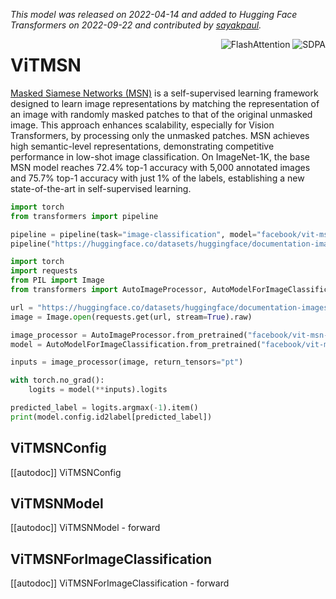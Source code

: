 <!--Copyright 2022 The HuggingFace Team. All rights reserved.

Licensed under the Apache License, Version 2.0 (the "License"); you may not use this file except in compliance with
the License. You may obtain a copy of the License at

http://www.apache.org/licenses/LICENSE-2.0

Unless required by applicable law or agreed to in writing, software distributed under the License is distributed on
an "AS IS" BASIS, WITHOUT WARRANTIES OR CONDITIONS OF ANY KIND, either express or implied. See the License for the
specific language governing permissions and limitations under the License.

⚠️ Note that this file is in Markdown but contain specific syntax for our doc-builder (similar to MDX) that may not be
rendered properly in your Markdown viewer.

-->
*This model was released on 2022-04-14 and added to Hugging Face Transformers on 2022-09-22 and contributed by [sayakpaul](https://huggingface.co/sayakpaul).*

<div style="float: right;">
    <div class="flex flex-wrap space-x-1">
        <img alt="FlashAttention" src="https://img.shields.io/badge/%E2%9A%A1%EF%B8%8E%20FlashAttention-eae0c8?style=flat">
        <img alt="SDPA" src="https://img.shields.io/badge/SDPA-DE3412?style=flat&logo=pytorch&logoColor=white">
    </div>
</div>

# ViTMSN

[Masked Siamese Networks (MSN)](https://huggingface.co/papers/2204.07141) is a self-supervised learning framework designed to learn image representations by matching the representation of an image with randomly masked patches to that of the original unmasked image. This approach enhances scalability, especially for Vision Transformers, by processing only the unmasked patches. MSN achieves high semantic-level representations, demonstrating competitive performance in low-shot image classification. On ImageNet-1K, the base MSN model reaches 72.4% top-1 accuracy with 5,000 annotated images and 75.7% top-1 accuracy with just 1% of the labels, establishing a new state-of-the-art in self-supervised learning.

<hfoptions id="usage">
<hfoption id="Pipeline">

```py
import torch
from transformers import pipeline

pipeline = pipeline(task="image-classification", model="facebook/vit-msn-small", dtype="auto")
pipeline("https://huggingface.co/datasets/huggingface/documentation-images/resolve/main/pipeline-cat-chonk.jpeg")
```

</hfoption>
<hfoption id="AutoModel">

```python
import torch
import requests
from PIL import Image
from transformers import AutoImageProcessor, AutoModelForImageClassification

url = "https://huggingface.co/datasets/huggingface/documentation-images/resolve/main/pipeline-cat-chonk.jpeg"
image = Image.open(requests.get(url, stream=True).raw)

image_processor = AutoImageProcessor.from_pretrained("facebook/vit-msn-small")
model = AutoModelForImageClassification.from_pretrained("facebook/vit-msn-small", dtype="auto")

inputs = image_processor(image, return_tensors="pt")

with torch.no_grad():
    logits = model(**inputs).logits

predicted_label = logits.argmax(-1).item()
print(model.config.id2label[predicted_label])
```

</hfoption>
</hfoptions>

## ViTMSNConfig

[[autodoc]] ViTMSNConfig

## ViTMSNModel

[[autodoc]] ViTMSNModel
    - forward

## ViTMSNForImageClassification

[[autodoc]] ViTMSNForImageClassification
    - forward

